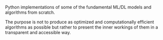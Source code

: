 Python implementations of some of the fundamental ML/DL models and algorithms from scratch.

The purpose is not to produce as optimized and computationally efficient algorithms as possible but rather to present the inner workings of them in a transparent and accessible way.
